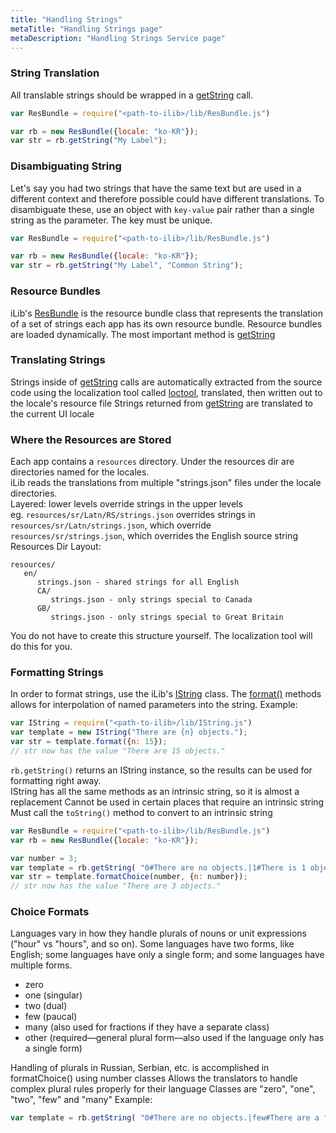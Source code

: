 ```yaml
---
title: "Handling Strings"
metaTitle: "Handling Strings page"
metaDescription: "Handling Strings Service page"
---
```



### String Translation
All translable strings should be wrapped in a [getString](https://ilib-js.github.io/iLib/docs/api/jsdoc/symbols/ResBundle.html#getString) call. 

``` javascript
var ResBundle = require("<path-to-ilib>/lib/ResBundle.js")

var rb = new ResBundle({locale: "ko-KR"});
var str = rb.getString("My Label");
``` 


### Disambiguating String
Let's say you had two strings that have the same text but are used in a different context and therefore possible could have different translations. To disambiguate these, use an object with `key-value` pair rather than a single string as the parameter. The key must be unique.
``` javascript
var ResBundle = require("<path-to-ilib>/lib/ResBundle.js")

var rb = new ResBundle({locale: "ko-KR"});
var str = rb.getString("My Label", "Common String");
```


### Resource Bundles
iLib's [ResBundle](https://ilib-js.github.io/iLib/docs/api/jsdoc/symbols/ResBundle.html) is the resource bundle class that represents the translation of a set of strings each app has its own resource bundle. Resource bundles are loaded dynamically. The most important method is [getString](https://ilib-js.github.io/iLib/docs/api/jsdoc/symbols/ResBundle.html#getString)


### Translating Strings
Strings inside of [getString](https://ilib-js.github.io/iLib/docs/api/jsdoc/symbols/ResBundle.html#getString) calls are automatically extracted from the source code using the localization tool called [loctool](https://github.com/iLib-js/loctool), translated, then written out to the locale's resource file Strings returned from [getString](https://ilib-js.github.io/iLib/docs/api/jsdoc/symbols/ResBundle.html#getString) are translated to the current UI locale


### Where the Resources are Stored
Each app contains a `resources` directory. 
Under the resources dir are directories named for the locales.  
iLib reads the translations from multiple "strings.json" files under the locale directories.  
Layered: lower levels override strings in the upper levels  
eg. `resources/sr/Latn/RS/strings.json` overrides strings in `resources/sr/Latn/strings.json`, which override `resources/sr/strings.json`, which overrides the English source string  
Resources Dir Layout:
```
resources/
   en/
      strings.json - shared strings for all English
      CA/
         strings.json - only strings special to Canada
      GB/
         strings.json - only strings special to Great Britain
```
You do not have to create this structure yourself. The localization tool will do this for you.


### Formatting Strings
In order to format strings, use the iLib's [IString](https://ilib-js.github.io/iLib/docs/api/jsdoc/symbols/IString.html) class. The [format()](https://ilib-js.github.io/iLib/docs/api/jsdoc/symbols/IString.html#format) methods allows 
for interpolation of named parameters into the string. Example:

```javascript
var IString = require("<path-to-ilib>/lib/IString.js")
var template = new IString("There are {n} objects.");
var str = template.format({n: 15});
// str now has the value "There are 15 objects."
```

`rb.getString()` returns an IString instance, so the results can be used for formatting right away.  
IString has all the same methods as an intrinsic string, so it is almost a replacement
Cannot be used in certain places that require an intrinsic string
Must call the `toString()` method to convert to an intrinsic string

```javascript
var ResBundle = require("<path-to-ilib>/lib/ResBundle.js")
var rb = new ResBundle({locale: "ko-KR"});

var number = 3;
var template = rb.getString( "0#There are no objects.|1#There is 1 object.|#There are {n} objects.");
var str = template.formatChoice(number, {n: number});
// str now has the value "There are 3 objects."
```

### Choice Formats
Languages vary in how they handle plurals of nouns or unit expressions ("hour" vs "hours", and so on). Some languages have two forms, like English; some languages have only a single form; and some languages have multiple forms. 
* zero
* one (singular)
* two (dual)
* few (paucal)
* many (also used for fractions if they have a separate class)
* other (required—general plural form—also used if the language only has a single form)


Handling of plurals in Russian, Serbian, etc. is accomplished in formatChoice() using number classes
Allows the translators to handle complex plural rules properly for their language
Classes are "zero", "one", "two", "few" and "many"
Example:

```javascript
var template = rb.getString( "0#There are no objects.|few#There are a few ({n}) objects.|#There are many  objects. ({n})");
```